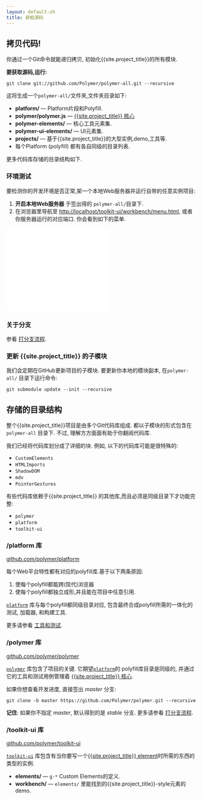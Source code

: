 ```yaml
---
layout: default-zh
title: 获取源码
---
```


## 拷贝代码!

你通过一个Git命令就能递归拷贝, 初始化{{site.project_title}}的所有模块.

**要获取源码,运行:**

    git clone git://github.com/Polymer/polymer-all.git --recursive

这将生成一个`polymer-all/`文件夹,文件夹目录如下:

- **platform/** — Platform片段和Polyfill.
- **polymer/polymer.js** — [{{site.project_title}} 核心](polymer.html)
- **polymer-elements/** — 核心工具元素集.
- **polymer-ui-elements/** — UI元素集.
- **projects/** — 基于{{site.project_title}}的大型实例,demo,工具等.
- 每个Platform (polyfill) 都有各自同级的目录列表.

更多代码库存储的目录结构如下.

### 环境测试

要检测你的开发环境是否正常,架一个本地Web服务器并运行自带的任意实例项目:

1. **开启本地Web服务器** 于签出得的 `polymer-all/`目录下.
2. 在浏览器里导航至
    [http://localhost/toolkit-ui/workbench/menu.html](http://localhost/toolkit-ui/workbench/menu.html), 或者你服务器运行的对应端口. 你会看到如下的菜单.

<iframe src="/polymer-all/toolkit-ui/workbench/menu.html" style="width:270px;height:220px;border:none;"></iframe>

### 关于分支

参看 [打分支流程](branching-strategy.html).

### 更新 {{site.project_title}} 的子模块

我们会定期在GitHub更新项目的子模块. 要更新你本地的模块副本, 在`polymer-all/` 目录下运行命令:

    git submodule update --init --recursive

## 存储的目录结构

整个{{site.project_title}}项目是由多个Git代码库组成. 都以子模块的形式包含在`polymer-all` 目录下.
不过, 理解方方面面有助于你翻阅代码库.

我们已经将代码库划分成了详细的块. 例如, 以下的代码库可能是很特殊的:

* `CustomElements`
* `HTMLImports`
* `ShadowDOM`
* `mdv`
* `PointerGestures`

有些代码库依赖于{{site.project_title}} 的其他库,而且必须是同级目录下才功能完整:

* `polymer`
* `platform`
* `toolkit-ui`

### /platform 库

[github.com/polymer/platform](https://github.com/polymer/platform)

每个Web平台特性都有对应的polyfill库.基于以下两条原因:

1. 使每个polyfill都能跨(现代)浏览器
2. 使每个polyfill都独立成形,并且能在项目中任意引用.

[`platform`](https://github.com/polymer/platform) 库与每个polyfill都同级目录对应, 包含最终合成polyfill所需的一体化的测试, 加载器, 和构建工具.

更多请参看 [工具和测试](tooling-strategy.html).

### /polymer 库

[github.com/polymer/polymer](https://github.com/polymer/polymer)

[`polymer`](https://github.com/polymer/polymer) 库包含了项目的关键. 它期望[`platform`](https://github.com/polymer/platform)的
polyfill库目录是同级的, 并通过它的工具和测试用例管理着
[{{site.project_title}} 核心](polymer.html).

如果你想查看开发进度, 直接签出 _master_ 分支:

    git clone -b master https://github.com/Polymer/polymer.git --recursive

<p class="alert">
<b>记住</b>: 如果你不指定 <em>master</em>, 默认得到的是 <em>stable</em> 分支.
更多请参看 <a href="branching-strategy.html">打分支流程</a>.
</p>

### /toolkit-ui 库

[github.com/polymer/toolkit-ui](https://github.com/polymer/toolkit-ui)

[`toolkit-ui`](https://github.com/polymer/toolkit-ui) 库包含有当你要写一个[{{site.project_title}} element](polymer.html)时所需的东西的类型的实例.

- **elements/** — `g-*` Custom Elements的定义.
- **workbench/** — `elements/` 里能找到的{{site.project_title}}-style元素的demo.

